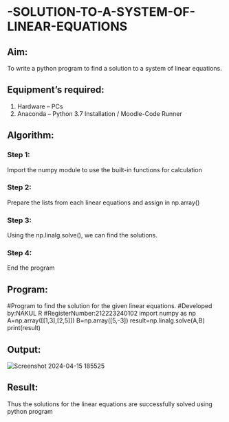 # -SOLUTION-TO-A-SYSTEM-OF-LINEAR-EQUATIONS
## Aim:
To write a python program to find a solution to a system of linear equations.
## Equipment’s required:
1. 	Hardware – PCs
2. 	Anaconda – Python 3.7 Installation / Moodle-Code Runner
## Algorithm:
### Step 1: 
Import the numpy module to use the built-in functions for calculation
### Step 2: 
Prepare the lists from each linear equations and assign in np.array()
### Step 3: 
Using the np.linalg.solve(), we can find the solutions.
### Step 4: 
End the program
## Program:
#Program to find the solution for the given linear equations.
#Developed by:NAKUL R
#RegisterNumber:212223240102
import numpy as np 
A=np.array([[1,3],[2,5]])
B=np.array([5,-3])
result=np.linalg.solve(A,B)
print(result)

## Output:
![Screenshot 2024-04-15 185525](https://github.com/Nakul1411/-SOLUTION-TO-A-SYSTEM-OF-LINEAR-EQUATIONS/assets/138849780/2114c9e1-f97b-48e7-b118-83a8945894ab)


## Result: 
Thus the solutions for the linear equations are successfully solved using python program

